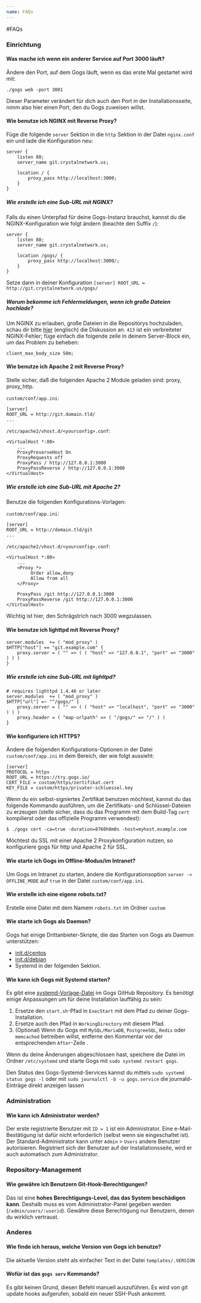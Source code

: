 ```yaml
---
name: FAQs
---
```


#FAQs

### Einrichtung

#### Was mache ich wenn ein anderer Service auf Port 3000 läuft?

Ändere den Port, auf dem Gogs läuft, wenn es das erste Mal gestartet wird mit:

	./gogs web -port 3001

Dieser Parameter verändert für dich auch den Port in der Installationsseite, nimm also hier einen Port, den du Gogs zuweisen willst.

#### Wie benutze ich NGINX mit Reverse Proxy?

Füge die folgende `server` Sektion in die `http` Sektion in der Datei `nginx.conf` ein und lade die Konfiguration neu:

```
server {
    listen 80;
    server_name git.crystalnetwork.us;

    location / {
        proxy_pass http://localhost:3000;
    }
}
```

##### Wie erstelle ich eine Sub-URL mit NGINX?

Falls du einen Unterpfad für deine Gogs-Instanz brauchst, kannst du die NGINX-Konfiguration wie folgt ändern
(beachte den Suffix `/`):


```
server {
    listen 80;
    server_name git.crystalnetwork.us;

    location /gogs/ {
        proxy_pass http://localhost:3000/;
    }
}
```

Setze dann in deiner Konfiguration `[server] ROOT_URL = http://git.crystalnetwork.us/gogs/`

##### Warum bekomme ich Fehlermeldungen, wenn ich große Dateien hochlade?

Um NGINX zu erlauben, große Dateien in die Repositorys hochzuladen, schau dir bitte [hier](http://stackoverflow.com/a/15021750) (englisch) die Diskussion an. `413` ist ein verbreiteter NGINX-Fehler; füge einfach die folgende zeile in deinem Server-Block ein, um das Problem zu beheben:
```
client_max_body_size 50m;
```

#### Wie benutze ich Apache 2 mit Reverse Proxy?

Stelle sicher, daß die folgenden Apache 2 Module geladen sind: proxy, proxy_http.

`custom/conf/app.ini`:
```
[server]
ROOT_URL = http://git.domain.tld/
...
```
`/etc/apache2/vhost.d/<yourconfig>.conf`:
```
<VirtualHost *:80>
    ...
    ProxyPreserveHost On
    ProxyRequests off
    ProxyPass / http://127.0.0.1:3000
    ProxyPassReverse / http://127.0.0.1:3000
</VirtualHost>
```

##### Wie erstelle ich eine Sub-URL mit Apache 2?

Benutze die folgenden Konfigurations-Vorlagen:

`custom/conf/app.ini`:
```
[server]
ROOT_URL = http://domain.tld/git
...
```
`/etc/apache2/vhost.d/<yourconfig>.conf`:
```
<VirtualHost *:80>
    ...
    <Proxy *>
         Order allow,deny
         Allow from all
    </Proxy>

    ProxyPass /git http://127.0.0.1:3000
    ProxyPassReverse /git http://127.0.0.1:3000
</VirtualHost>
```

Wichtig ist hier, den Schrägstrich nach 3000 wegzulassen.

#### Wie benutze ich lighttpd mit Reverse Proxy?

```
server.modules  += ( "mod_proxy" )
$HTTP["host"] == "git.example.com" {
    proxy.server = ( "" => ( ( "host" => "127.0.0.1", "port" => "3000" ) ) )
}
```

##### Wie erstelle ich eine Sub-URL mit lighttpd?

```
# requires lighttpd 1.4.46 or later
server.modules  += ( "mod_proxy" )
$HTTP["url"] =~ "^/gogs/" {
    proxy.server = ( "" => ( ( "host" => "localhost", "port" => "3000" ) ) )
    proxy.header = ( "map-urlpath" => ( "/gogs/" => "/" ) )
}
```

#### Wie konfiguriere ich HTTPS?

Ändere die folgenden Konfigurations-Optionen in der Datei `custom/conf/app.ini` in dem Bereich, der wie folgt aussieht:

```
[server]
PROTOCOL = https
ROOT_URL = https://try.gogs.io/
CERT_FILE = custom/https/zertifikat.cert
KEY_FILE = custom/https/privater-schluessel.key
```

Wenn du ein selbst-signiertes Zertifikat benutzen möchtest, kannst du das folgende Kommando ausführen, um die Zertifikats- und Schlüssel-Dateien zu erzeugen (stelle sicher, dass du das Programm mit dem Build-Tag `cert` kompilierst oder das offizielle Programm verwendest):

	$ ./gogs cert -ca=true -duration=8760h0m0s -host=myhost.example.com

Möchtest du SSL mit einer Apache 2 Proxykonfiguration nutzen, so konfiguriere gogs für http und Apache 2 für SSL.

#### Wie starte ich Gogs im Offline-Modus/im Intranet?

Um Gogs im Intranet zu starten, ändere die Konfigurationsoption `server -> OFFLINE_MODE` auf `true` in der Datei `custom/conf/app.ini`.

#### Wie erstelle ich eine eigene robots.txt?

Erstelle eine Datei mit dem Namem `robots.txt` im Ordner `custom`

#### Wie starte ich Gogs als Daemon?

Gogs hat einige Drittanbieter-Skripte, die das Starten von Gogs als Daemon unterstützen:

- [init.d/centos](https://github.com/gogs/gogs/blob/master/scripts/init/centos/gogs)
- [init.d/debian](https://github.com/gogs/gogs/blob/master/scripts/init/debian/gogs)
- Systemd in der folgenden Sektion.

#### Wie kann ich Gogs mit Systemd starten?

Es gibt eine [systemd-Vorlage-Datei](https://github.com/gogs/gogs/blob/master/scripts/systemd/gogs.service) im Gogs GitHub Repository. Es benötigt einige Anpassungen um für deine Installation lauffähig zu sein:

1. Ersetze den `start.sh`-Pfad in `ExecStart` mit dem Pfad zu deiner Gogs-Installation.
2. Ersetze auch den Pfad in `WorkingDirectory` mit diesem Pfad.
3. (Optional) Wenn du Gogs mit `MySQL/MariaDB`, `PostgreeSQL`, `Redis` oder `memcached` betreiben willst, entferne den Kommentar vor der entsprechenden `After`-Zeile .

Wenn du deine Änderungen abgeschlossen hast, speichere die Datei im Ordner `/etc/systemd` und starte Gogs mit `sudo systemd restart gogs`.

Den Status des Gogs-Systemd-Services kannst du mittels `sudo systemd status gogs -l` oder mit `sudo journalctl -b -u gogs.service` die journald-Einträge direkt anzeigen lassen

### Administration

#### Wie kann ich Administrator werden?

Der erste registrierte Benutzer mit `ID = 1` ist ein Administrator. Eine e-Mail-Bestätigung ist dafür nicht erforderlich (selbst wenn sie eingeschaltet ist). Der Standard-Administrator kann unter `Admin` > `Users` andere Benutzer autorisieren. Registriert sich der Benutzer auf der Installationsseite, wird er auch automatisch zum Administrator.

### Repository-Management

#### Wie gewähre ich Benutzern Git-Hook-Berechtigungen?

Das ist eine **hohes Berechtigungs-Level, das das System beschädigen kann**. Deshalb muss es vom Administrator-Panel gegeben werden (`/admin/users/:userid`). Gewähre diese Berechtigung nur Benutzern, denen du wirklich vertraust.

### Anderes

#### Wie finde ich heraus, welche Version von Gogs ich benutze?

Die aktuelle Version steht als einfacher Text in der Datei `templates/.VERSION`

#### Wofür ist das `gogs serv` Kommando?

Es gibt keinen Grund, diesen Befehl manuell auszuführen. Es wird von git update hooks aufgerufen, sobald ein neuer SSH-Push ankommt.

